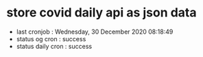 # store covid daily api as json data

- last cronjob : Wednesday, 30 December 2020 08:18:49
- status og cron : success
- status daily cron : success
      
      